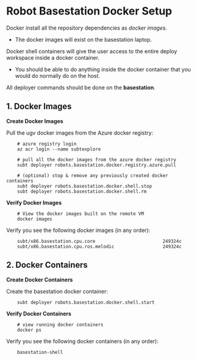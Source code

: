 # Robot Basestation Docker Setup

Docker install all the repository dependencies as *docker images*.

- The docker images will exist on the basestation laptop.

Docker shell containers will give the user access to the entire deploy workspace inside a docker container.

- You should be able to do anything inside the docker container that you would do normally do on the host.

All deployer commands should be done on the **basestation**.

## 1. Docker Images

**Create Docker Images**

Pull the ugv docker images from the Azure docker registry:

        # azure registry login
        az acr login --name subtexplore

        # pull all the docker images from the azure docker registry
        subt deployer robots.basestation.docker.registry.azure.pull

        # (optional) stop & remove any previously created docker containers
        subt deployer robots.basestation.docker.shell.stop
        subt deployer robots.basestation.docker.shell.rm

**Verify Docker Images**

        # View the docker images built on the remote VM
        docker images

Verify you see the following docker images (in any order):

        subt/x86.basestation.cpu.core                         249324c
        subt/x86.basestation.cpu.ros.melodic                  249324c

## 2. Docker Containers

**Create Docker Containers**

Create the basestation docker container:

        subt deployer robots.basestation.docker.shell.start

**Verify Docker Containers**

        # view running docker containers
        docker ps

Verify you see the following docker containers (in any order):

        basestation-shell
